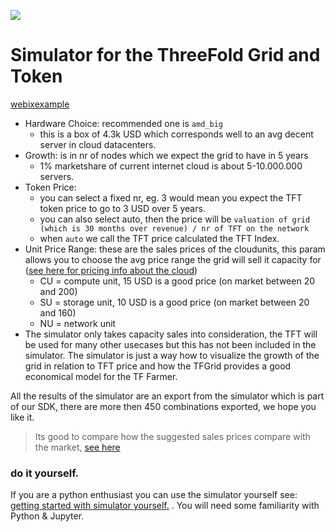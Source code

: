 ![](https://wiki.threefold.io/img/tf_tde_intro.png)

# Simulator for the ThreeFold Grid and Token

[webixexample](simulator_configure_webix.html ':include :type=iframe width=100% height=300px frameBorder="0" scrolling="no" align="center"')

- Hardware Choice: recommended one is ```amd_big```
    - this is a box of 4.3k USD which corresponds well to an avg decent server in cloud datacenters.
- Growth: is in nr of nodes which we expect the grid to have in 5 years
    - 1% marketshare of current internet cloud is about 5-10.000.000 servers.
- Token Price: 
    - you can select a fixed nr, eg. 3 would mean you expect the TFT token price to go to 3 USD over 5 years.
    - you can also select auto, then the price will be ```valuation of grid (which is 30 months over revenue) / nr of TFT on the network```
    - when ```auto``` we call the TFT price calculated the TFT Index.
- Unit Price Range: these are the sales prices of the cloudunits, this param allows you to choose the avg price range the grid will sell it capacity for ([see here for pricing info about the cloud](cloud_pricing))
    - CU = compute unit, 15 USD is a good price (on market between 20 and 200)
    - SU = storage unit, 10 USD is a good price (on market between 20 and 160)
    - NU = network unit
- The simulator only takes capacity sales into consideration, the TFT will be used for many other usecases but this has not been included in the simulator. The simulator is just a way how to visualize the growth of the grid in relation to TFT price and how the TFGrid provides a good economical model for the TF Farmer.

All the results of the simulator are an export from the simulator which is part of our SDK, there are more then 450 combinations exported, we hope you like it.

> Its good to compare how the suggested sales prices compare with the market, [see here](cloud_pricing.md)

### do it yourself.

If you are a python enthusiast you can use the simulator yourself see: [getting started with simulator yourself.](farming_simulate.md) . You will need some familiarity with Python & Jupyter.

